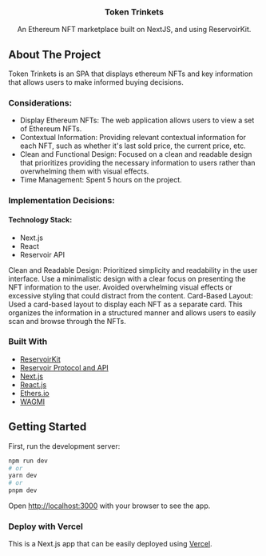 <h3 align="center">Token Trinkets</h3>
  <p align="center">
An Ethereum NFT marketplace built on NextJS, and using ReservoirKit.

## About The Project

Token Trinkets is an SPA that displays ethereum NFTs and key information that allows users to make informed buying decisions.

### Considerations:

- Display Ethereum NFTs: The web application allows users to view a set of Ethereum NFTs.
- Contextual Information: Providing relevant contextual information for each NFT, such as whether it's last sold price, the current price, etc.
- Clean and Functional Design: Focused on a clean and readable design that prioritizes providing the necessary information to users rather than overwhelming them with visual effects.
- Time Management: Spent 5 hours on the project.

### Implementation Decisions:

#### Technology Stack:

- Next.js
- React
- Reservoir API

Clean and Readable Design: Prioritized simplicity and readability in the user interface. Use a minimalistic design with a clear focus on presenting the NFT information to the user. Avoided overwhelming visual effects or excessive styling that could distract from the content.
Card-Based Layout: Used a card-based layout to display each NFT as a separate card. This organizes the information in a structured manner and allows users to easily scan and browse through the NFTs.

### Built With

- [ReservoirKit](https://docs.reservoir.tools/docs/reservoir-kit)
- [Reservoir Protocol and API](https://reservoirprotocol.github.io/)
- [Next.js](https://nextjs.org/)
- [React.js](https://reactjs.org/)
- [Ethers.io](https://ethers.io/)
- [WAGMI](https://wagmi.sh/)

## Getting Started

First, run the development server:

```bash
npm run dev
# or
yarn dev
# or
pnpm dev
```

Open [http://localhost:3000](http://localhost:3000) with your browser to see the app.


### Deploy with Vercel

This is a Next.js app that can be easily deployed using [Vercel](https://vercel.com/).
